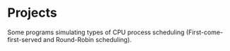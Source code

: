 # Projects

Some programs simulating types of CPU process scheduling (First-come-first-served and Round-Robin scheduling).
